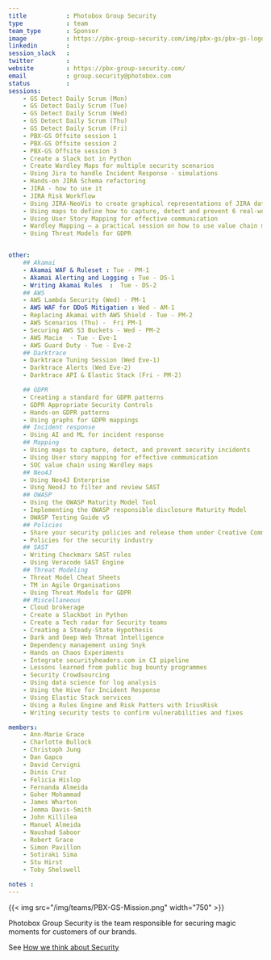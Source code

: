 ```yaml
---
title           : Photobox Group Security
type            : team
team_type       : Sponsor
image           : https://pbx-group-security.com/img/pbx-gs/pbx-gs-logo.png
linkedin        :
session_slack   :
twitter         :
website         : https://pbx-group-security.com/
email           : group.security@photobox.com
status          :
sessions:
    - GS Detect Daily Scrum (Mon)
    - GS Detect Daily Scrum (Tue)
    - GS Detect Daily Scrum (Wed)
    - GS Detect Daily Scrum (Thu)
    - GS Detect Daily Scrum (Fri)
    - PBX-GS Offsite session 1
    - PBX-GS Offsite session 2
    - PBX-GS Offsite session 3
    - Create a Slack bot in Python
    - Create Wardley Maps for multiple security scenarios
    - Using Jira to handle Incident Response - simulations
    - Hands-on JIRA Schema refactoring
    - JIRA - how to use it
    - JIRA Risk Workflow
    - Using JIRA-NeoVis to create graphical representations of JIRA data
    - Using maps to define how to capture, detect and prevent 6 real-world security incidents
    - Using User Story Mapping for effective communication
    - Wardley Mapping – a practical session on how to use value chain mapping
    - Using Threat Models for GDPR


other:
    ## Akamai
    - Akamai WAF & Ruleset : Tue - PM-1
    - Akamai Alerting and Logging : Tue - DS-1
    - Writing Akamai Rules  :  Tue - DS-2
    ## AWS
    - AWS Lambda Security (Wed) - PM-1
    - AWS WAF for DDoS Mitigation : Wed - AM-1
    - Replacing Akamai with AWS Shield - Tue - PM-2
    - AWS Scenarios (Thu) -  Fri PM-1
    - Securing AWS S3 Buckets - Wed - PM-2
    - AWS Macie  - Tue - Eve-1
    - AWS Guard Duty - Tue - Eve-2
    ## Darktrace
    - Darktrace Tuning Session (Wed Eve-1)
    - Darktrace Alerts (Wed Eve-2)
    - Darktrace API & Elastic Stack (Fri - PM-2)

    ## GDPR
    - Creating a standard for GDPR patterns
    - GDPR Appropriate Security Controls
    - Hands-on GDPR patterns
    - Using graphs for GDPR mappings 
    ## Incident response
    - Using AI and ML for incident response
    ## Mapping
    - Using maps to capture, detect, and prevent security incidents
    - Using User story mapping for effective communication
    - SOC value chain using Wardley maps
    ## Neo4J
    - Using Neo4J Enterprise
    - Usng Neo4J to filter and review SAST
    ## OWASP
    - Using the OWASP Maturity Model Tool
    - Implementing the OWASP responsible disclosure Maturity Model
    - OWASP Testing Guide v5
    ## Policies
    - Share your security policies and release them under Creative Commons
    - Policies for the security industry
    ## SAST
    - Writing Checkmarx SAST rules
    - Using Veracode SAST Engine
    ## Threat Modeling
    - Threat Model Cheat Sheets
    - TM in Agile Organisations
    - Using Threat Models for GDPR
    ## Miscellaneous
    - Cloud brokerage
    - Create a Slackbot in Python
    - Create a Tech radar for Security teams
    - Creating a Steady-State Hypothesis
    - Dark and Deep Web Threat Intelligence
    - Dependency management using Snyk
    - Hands on Chaos Experiments
    - Integrate securityheaders.com in CI pipeline
    - Lessons learned from public bug bounty programmes
    - Security Crowdsourcing
    - Using data science for log analysis
    - Using the Hive for Incident Response
    - Using Elastic Stack services
    - Using a Rules Engine and Risk Patters with IriusRisk
    - Writing security tests to confirm vulnerabilities and fixes

members:
    - Ann-Marie Grace
    - Charlotte Bullock
    - Christoph Jung
    - Dan Gapco
    - David Cervigni
    - Dinis Cruz
    - Felicia Hislop
    - Fernanda Almeida
    - Goher Mohammad
    - James Wharton
    - Jemma Davis-Smith
    - John Killilea
    - Manuel Almeida
    - Naushad Saboor
    - Robert Grace
    - Simon Pavillon
    - Sotiraki Sima
    - Stu Hirst
    - Toby Shelswell

notes :
---
```



{{< img src="/img/teams/PBX-GS-Mission.png" width="750" >}}

Photobox Group Security is the team responsible for securing magic moments for customers of our brands.

See [How we think about Security](https://pbx-group-security.com/blog/2017/12/17/how-we-think-about-security/)
